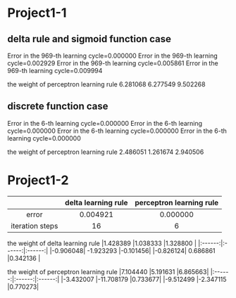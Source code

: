 # Project1-1
## delta rule and sigmoid function case
Error in the 969-th learning cycle=0.000000
Error in the 969-th learning cycle=0.002929
Error in the 969-th learning cycle=0.005861
Error in the 969-th learning cycle=0.009994

the weight of perceptron learning rule
6.281068 6.277549 9.502268 

## discrete function case
Error in the 6-th learning cycle=0.000000
Error in the 6-th learning cycle=0.000000
Error in the 6-th learning cycle=0.000000
Error in the 6-th learning cycle=0.000000

the weight of perceptron learning rule
2.486051 1.261674 2.940506 

# Project1-2
||delta learning rule| perceptron learning rule|
|:------:|:------:|:------:|
|error | 0.004921 | 0.000000|
| iteration steps | 16 | 6 |

the weight of delta learning rule
|1.428389 |1.038333   |1.328800 | 
|:------:|:------:|:------:|
|-0.906048| -1.923293 |-0.101456| 
|-0.826124| 0.686861  |0.342136 |

the weight of perceptron learning rule
|7.104440  |5.191631   |6.865663| 
|:------:|:------:|:------:|
|-3.432007 |-11.708179 |0.733677| 
|-9.512499 |-2.347115  |0.770273| 
